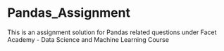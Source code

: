 # Pandas_Assignment
This is an assignment solution for Pandas related questions under Facet Academy - Data Science and Machine Learning Course
